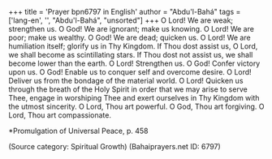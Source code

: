 +++
title = 'Prayer bpn6797 in English'
author = "Abdu'l-Bahá"
tags = ['lang-en', '', "Abdu'l-Bahá", "unsorted"]
+++
O Lord! We are weak; strengthen us. O God! We are ignorant; make us knowing. O Lord! We are poor; make us wealthy. O God! We are dead; quicken us. O Lord! We are humiliation itself; glorify us in Thy Kingdom. If Thou dost assist us, O Lord, we shall become as scintillating stars. If Thou dost not assist us, we shall become lower than the earth. O Lord! Strengthen us. O God! Confer victory upon us. O God! Enable us to conquer self and overcome desire. O Lord! Deliver us from the bondage of the material world. O Lord! Quicken us through the breath of the Holy Spirit in order that we may arise to serve Thee, engage in worshiping Thee and exert ourselves in Thy Kingdom with the utmost sincerity. O Lord, Thou art powerful. O God, Thou art forgiving. O Lord, Thou art compassionate.


*Promulgation of Universal Peace, p. 458

(Source category: Spiritual Growth)
(Bahaiprayers.net ID: 6797)
